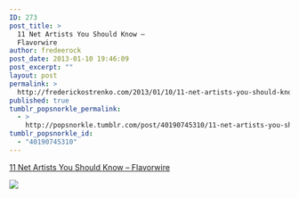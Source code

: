 ```yaml
---
ID: 273
post_title: >
  11 Net Artists You Should Know –
  Flavorwire
author: fredeerock
post_date: 2013-01-10 19:46:09
post_excerpt: ""
layout: post
permalink: >
  http://frederickostrenko.com/2013/01/10/11-net-artists-you-should-know-flavorwire/
published: true
tumblr_popsnorkle_permalink:
  - >
    http://popsnorkle.tumblr.com/post/40190745310/11-net-artists-you-should-know-flavorwire
tumblr_popsnorkle_id:
  - "40190745310"
---
```

<a href='http://www.flavorwire.com/324680/10-net-artists-you-should-know/view-all'>11 Net Artists You Should Know – Flavorwire</a>

<img src="http://flavorwire.files.wordpress.com/2012/09/petra.jpg" />